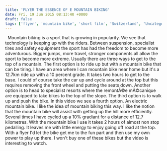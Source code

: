 ```yaml
---
title: 'FLYER THE ESSENCE OF E MOUNTAIN BIKING'
date: Fri, 19 Jun 2015 08:13:40 +0000
draft: false
tags: ['flyer', 'mountain bike', 'short film', 'Switzerland', 'Uncategorized', 'Video', 'youtube']
---
```


  Mountain biking is a sport that is growing in popularity. We see that technology is keeping up with the riders. Between suspension, specialist tires and safety equipment the sport has had the freedom to become more adventurous. Bigger jumps, more travel, stronger components all allow the sport to become more extreme. Usually there are three ways to get to the top of a mountain. The first option is to ride up but with a mountain bike that can be tiring. I have an area where I can mountain bike near home but it's a 12.7km ride up with a 10 percent grade. It takes two hours to get to the base. I could of course take the car up and cycle around at the top but this requires removing the front wheel and putting the seats down. Another option is to head to specialist resorts where the remontÃ©e mÃ©canique are equipped to take bikes to the top of the slope. The third option is to walk up and push the bike. In this video we see a fourth option. An electric mountain bike. I like the idea of mountain biking this way. I like the notion that the mountain bike will assist with getting up the hill more efficiently. Several times I have cycled up a 10% gradiant for a distance of 12.7 kilometres. With the mountain bike I use it takes 2 hours of almost non stop pedalling. It leaves me with little energy to enjoy going off road at the top. With a flyer I'd let the bike get me to the fun part and then use my own power to play up there. I won't buy one of these bikes but the video is interesting to watch.
